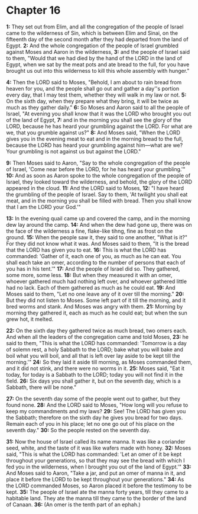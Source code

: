 # Chapter 16

**1:** They set out from Elim, and all the congregation of the people of Israel came to the wilderness of Sin, which is between Elim and Sinai, on the fifteenth day of the second month after they had departed from the land of Egypt.
**2:** And the whole congregation of the people of Israel grumbled against Moses and Aaron in the wilderness,
**3:** and the people of Israel said to them, "Would that we had died by the hand of the LORD in the land of Egypt, when we sat by the meat pots and ate bread to the full, for you have brought us out into this wilderness to kill this whole assembly with hunger."

**4:** Then the LORD said to Moses, "Behold, I am about to rain bread from heaven for you, and the people shall go out and gather a day''s portion every day, that I may test them, whether they will walk in my law or not.
**5:** On the sixth day, when they prepare what they bring, it will be twice as much as they gather daily."
**6:** So Moses and Aaron said to all the people of Israel, "At evening you shall know that it was the LORD who brought you out of the land of Egypt,
**7:** and in the morning you shall see the glory of the LORD, because he has heard your grumbling against the LORD. For what are we, that you grumble against us?"
**8:** And Moses said, "When the LORD gives you in the evening meat to eat and in the morning bread to the full, because the LORD has heard your grumbling against him—what are we? Your grumbling is not against us but against the LORD."

**9:** Then Moses said to Aaron, "Say to the whole congregation of the people of Israel, 'Come near before the LORD, for he has heard your grumbling.'"
**10:** And as soon as Aaron spoke to the whole congregation of the people of Israel, they looked toward the wilderness, and behold, the glory of the LORD appeared in the cloud.
**11:** And the LORD said to Moses,
**12:** "I have heard the grumbling of the people of Israel. Say to them, 'At twilight you shall eat meat, and in the morning you shall be filled with bread. Then you shall know that I am the LORD your God.'"

**13:** In the evening quail came up and covered the camp, and in the morning dew lay around the camp.
**14:** And when the dew had gone up, there was on the face of the wilderness a fine, flake-like tihng, fine as frost on the ground.
**15:** When the people saw it, they said to one another, "What is it?" For they did not know what it was. And Moses said to them, "It is the bread that the LORD has given you to eat.
**16:** This is what the LORD has commanded: 'Gather of it, each one of you, as much as he can eat. You shall each take an omer, according to the number of persons that each of you has in his tent.'"
**17:** And the people of Israel did so. They gathered, some more, some less.
**18:** But when they measured it with an omer, whoever gathered much had nothing left over, and whoever gathered little had no lack. Each of them gathered as much as he could eat. 
**19:** And Moses said to them, "Let no one leave any of it over till the morning."
**20:** But they did not listen to Moses. Some left part of it till the morning, and it bred worms and stank. And Moses was angry with them.
**21:** Morning by morning they gathered it, each as much as he could eat; but when the sun grew hot, it melted.

**22:** On the sixth day they gathered twice as much bread, two omers each. And when all the leaders of the congregation came and told Moses,
**23:** he said to them, "This is what the LORD has commanded: 'Tomorrow is a day of solemn rest, a holy Sabbath to the LORD; bake what you will bake and boil what you will boil, and all that is left over lay aside to be kept till the morning.'"
**24:** So they laid it aside till morning, as Moses commanded them, and it did not stink, and there were no worms in it.
**25:** Moses said, "Eat it today, for today is a Sabbath to the LORD; today you will not find it in the field.
**26:** Six days you shall gather it, but on the seventh day, which is a Sabbath, there will be none."

**27:** On the seventh day some of the people went out to gather, but they found none.
**28:** And the LORD said to Moses, "How long will you refuse to keep my commandments and my laws?
**29:** See! The LORD has given you the Sabbath; therefore on the sixth day he gives you bread for two days. Remain each of you in his place; let no one go out of his place on the seventh day."
**30:** So the people rested on the seventh day.

**31:** Now the house of Israel called its name manna. It was like a coriander seed, white, and the taste of it was like wafers made with honey.
**32:** Moses said, "This is what the LORD has commanded: 'Let an omer of it be kept throughout your generations, so that they may see the bread with which I fed you in the wilderness, when I brought you out of the land of Egypt.'"
**33:** And Moses said to Aaron, "Take a jar, and put an omer of manna in it, and place it before the LORD to be kept throughout your generations."
**34:** As the LORD commanded Moses, so Aaron placed it before the testimony to be kept.
**35:** The people of Israel ate the manna forty years, till they came to a habitable land. They ate the manna till they came to the border of the land of Canaan.
**36:** (An omer is the tenth part of an ephah.)
